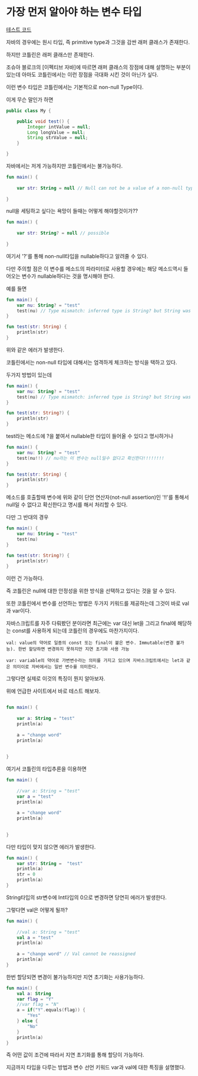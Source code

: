 # 가장 먼저 알아야 하는 변수 타입

[테스트 코드](https://github.com/basquiat78/kotlin-basic-for-you/blob/main/code/variable/kotlin/AboutVariable.kt)     

자바의 경우에는 원시 타입, 즉 primitive type과 그것을 감싼 래퍼 클래스가 존재한다.

하지만 코틀린은 래퍼 클래스만 존재한다.

조슈아 블로크의 [이펙티브 자바]에 따르면 래퍼 클래스의 장점에 대해 설명하는 부분이 있는데 아마도 코틀린에서는 이런 장점을 극대화 시킨 것이 아닌가 싶다.

이런 변수 타입은 코틀린에서는 기본적으로 non-null Type이다.

이게 무슨 말인가 하면

```java
public class My {

    public void test() {
        Integer intValue = null;
        Long longValue = null;
        String strValue = null;
    }

}

```
자바에서는 저게 가능하지만 코틀린에서는 불가능하다.

```Kotlin
fun main() {
    
    var str: String = null // Null can not be a value of a non-null type String
    
}

```
null을 세팅하고 싶다는 욕망이 들때는 어떻게 해야할것이가??


```Kotlin
fun main() {
    
    var str: String? = null // possible
    
}

```

여기서 '?'를 통해 non-null타입을 nullable하다고 알려줄 수 있다.

다만 주의할 점은 이 변수를 메소드의 파라미터로 사용할 경우에는 해당 메소드역시 들어오는 변수가 nullable하다는 것을 명시해야 한다.

예를 들면

```Kotlin
fun main() {
    var nu: String? = "test"
    test(nu) // Type mismatch: inferred type is String? but String was expected   
}

fun test(str: String) {
    println(str)
}

```
위와 같은 에러가 발생한다.

코틀린에서는 non-null 타입에 대해서는 엄격하게 체크하는 방식을 택하고 있다.

두가지 방법이 있는데

```Kotlin
fun main() {
    var nu: String? = "test"
    test(nu) // Type mismatch: inferred type is String? but String was expected   
}

fun test(str: String?) {
    println(str)
}

```
test라는 메소드에 ?을 붙여서 nullable한 타입이 들어올 수 있다고 명시하거나

```Kotlin
fun main() {
    var nu: String? = "test"
    test(nu!!) // nu라는 이 변수는 null일수 없다고 확신한다!!!!!!!!
}

fun test(str: String) {
    println(str)
}
```

메소드를 호출할때 변수에 위와 같이 단언 연산자(not-null assertion)인 '!!'를 통해서 null일 수 없다고 확신한다고 명시를 해서 처리할 수 있다.

다만 그 반대의 경우

```Kotlin
fun main() {   
    var nu: String = "test"
    test(nu)
}

fun test(str: String?) {
    println(str)
}
```
이런 건 가능하다.

즉 코틀린은 null에 대한 안정성을 위한 방식을 선택하고 있다는 것을 알 수 있다.

또한 코틀린에서 변수를 선언하는 방법은 두가지 키워드를 제공하는데 그것이 바로 val과 var이다.

자바스크립트를 자주 다뤄봤던 분이라면 최근에는 var 대신 let을 그리고 final에 해당하는 const를 사용하게 되는데 코틀린의 경우에도 마찬가지이다.

```
val: value의 약어로 일종의 const 또는 final이 붙은 변수. Immutable(변경 불가능). 한번 할당하면 변경하지 못하지만 지연 초기화 사용 가능

var: variable의 약어로 가변변수라는 의미를 가지고 있으며 자바스크립트에서는 let과 같은 의미이로 자바에서는 일반 변수를 의미한다.

```

그렇다면 실제로 이것의 특징이 뭔지 알아보자.

위에 언급한 사이트에서 바로 테스트 해보자.

```Kotlin

fun main() {
    
    var a: String = "test"
    println(a)
    
    a = "change word"
    println(a)
    
    
}
```
여기서 코틀린의 타입추론을 이용하면

```Kotlin
fun main() {
    
    //var a: String = "test"
    var a = "test"
    println(a)
    
    a = "change word"
    println(a)
    
    
}
```

다만 타입이 맞지 않으면 에러가 발생한다.

```Kotlin
fun main() {
    var str: String =  "test"
    println(a)
    str = 0
    println(a)
}
```
String타입의 str변수에 Int타입의 0으로 변경하면 당연히 에러가 발생한다.

그렇다면 val은 어떻게 될까?

```Kotlin
fun main() {
    
    //val a: String = "test"
    val a = "test"
    println(a)
    
    a = "change word" // Val cannot be reassigned
    println(a)
}
```

한번 할당되면 변경이 불가능하지만 지연 초기화는 사용가능하다.


```Kotlin
fun main() {
    val a: String
    var flag = "Y"
	//var flag = "N"
    a = if("Y".equals(flag)) {
        "Yes"
    } else {
        "No"
    }
    println(a)   
}
```
즉 어떤 값이 조건에 따라서 지연 초기화를 통해 할당이 가능하다.          

지금까지 타입을 다루는 방법과 변수 선언 키워드 var과 val에 대한 특징을 설명했다.